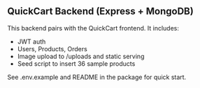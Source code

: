 QuickCart Backend (Express + MongoDB)
------------------------------------

This backend pairs with the QuickCart frontend. It includes:
- JWT auth
- Users, Products, Orders
- Image upload to /uploads and static serving
- Seed script to insert 36 sample products

See .env.example and README in the package for quick start.
